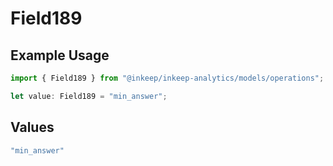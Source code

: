 # Field189

## Example Usage

```typescript
import { Field189 } from "@inkeep/inkeep-analytics/models/operations";

let value: Field189 = "min_answer";
```

## Values

```typescript
"min_answer"
```